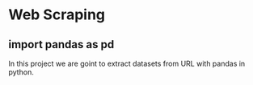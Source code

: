# Web Scraping

## import pandas as pd

In this project we are goint to extract datasets from URL with pandas in python.
